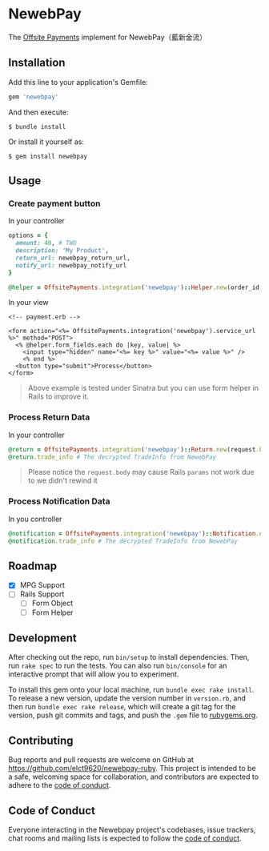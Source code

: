NewebPay
===

The [Offsite Payments](https://github.com/activemerchant/offsite_payments) implement for NewebPay（藍新金流）

## Installation

Add this line to your application's Gemfile:

```ruby
gem 'newebpay'
```

And then execute:

    $ bundle install

Or install it yourself as:

    $ gem install newebpay

## Usage

### Create payment button

In your controller

```ruby
options = {
  amount: 40, # TWD
  description: 'My Product',
  return_url: newebpay_return_url,
  notify_url: newebpay_notify_url
}

@helper = OffsitePayments.integration('newebpay')::Helper.new(order_id, merchant_id, options)
```

In your view

```erb
<!-- payment.erb -->

<form action="<%= OffsitePayments.integration('newebpay').service_url %>" method="POST">
  <% @helper.form_fields.each do |key, value| %>
    <input type="hidden" name="<%= key %>" value="<%= value %>" />
    <% end %>
  <button type="submit">Process</button>
</form>
```

> Above example is tested under Sinatra but you can use form helper in Rails to improve it.

### Process Return Data

In your controller

```ruby
@return = OffsitePayments.integration('newebpay')::Return.new(request.body.read)
@return.trade_info # The decrypted TradeInfo from NewebPay
```

> Please notice the `request.body` may cause Rails `params` not work due to we didn't rewind it

### Process Notification Data

In you controller

```ruby
@notification = OffsitePayments.integration('newebpay')::Notification.new(request.body.read)
@notification.trade_info # The decrypted TradeInfo from NewebPay
```

## Roadmap

* [x] MPG Support
* [ ] Rails Support
  * [ ] Form Object
  * [ ] Form Helper

## Development

After checking out the repo, run `bin/setup` to install dependencies. Then, run `rake spec` to run the tests. You can also run `bin/console` for an interactive prompt that will allow you to experiment.

To install this gem onto your local machine, run `bundle exec rake install`. To release a new version, update the version number in `version.rb`, and then run `bundle exec rake release`, which will create a git tag for the version, push git commits and tags, and push the `.gem` file to [rubygems.org](https://rubygems.org).

## Contributing

Bug reports and pull requests are welcome on GitHub at https://github.com/elct9620/newebpay-ruby. This project is intended to be a safe, welcoming space for collaboration, and contributors are expected to adhere to the [code of conduct](https://github.com/[USERNAME]/newebpay/blob/master/CODE_OF_CONDUCT.md).

## Code of Conduct

Everyone interacting in the Newebpay project's codebases, issue trackers, chat rooms and mailing lists is expected to follow the [code of conduct](https://github.com/elct9620/newebpay-ruby/blob/master/CODE_OF_CONDUCT.md).
